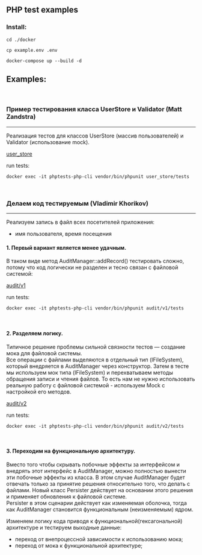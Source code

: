 PHP test examples
-----------------

### Install:

```
cd ./docker

cp example.env .env

docker-compose up --build -d
```

## Examples:
<br>



### Пример тестирования класса UserStore и Validator (Matt Zandstra)

---

Реализация тестов для классов UserStore (массив пользователей) и Validator (использование mock).

[user_store](https://github.com/eatae/php-test-examples/tree/master/user_store)

run tests:
```
docker exec -it phptests-php-cli vendor/bin/phpunit user_store/tests
```
<br>




### Делаем код тестируемым (Vladimir Khorikov)

---
Реализуем запись в файл всех посетителей приложения: <br>
- имя пользователя, время посещения


#### 1. Первый вариант является менее удачным.<br>
В таком виде метод AuditManager::addRecord() тестировать сложно, потому что код логически не разделен и тесно связан с файловой системой:

[audit/v1](https://github.com/eatae/php-test-examples/tree/master/audit/v1)

run tests:
```
docker exec -it phptests-php-cli vendor/bin/phpunit audit/v1/tests
```
<br>


#### 2. Разделяем логику.<br>

Типичное решение проблемы сильной связности тестов — создание мока для файловой системы. <br>
Все операции с файлами выделяются в отдельный тип (IFileSystem), который внедряется в AuditManager через конструктор. 
Затем в тесте мы используем мок типа (IFileSystem) и перехватываем методы обращения записи и чтения файлов.
То есть нам не нужно использовать реальную работу с файловой системой - используем Mock с настройкой его методов.

[audit/v2](https://github.com/eatae/php-test-examples/tree/master/audit/v2)

run tests:
```
docker exec -it phptests-php-cli vendor/bin/phpunit audit/v2/tests
```
<br>


#### 3. Переходим на функциональную архитектуру.<br>

Вместо того чтобы скрывать побочные эффекты за интерфейсом и внедрять этот интерфейс в AuditManager, можно полностью вынести эти побочные эффекты из класса. 
В этом случае AuditManager будет отвечать только за принятие решения относительно того, что делать с файлами. 
Новый класс Persister действует на основании этого решения и применяет обновления к файловой системе.<br>
Persister в этом сценарии действует как изменяемая оболочка, тогда как AuditManager становится функциональным (неизменяемым) ядром.




Изменяем логику кода приводя к функциональной(гексагональной) архитектуре и тестируем выходные данные:
*  переход от внепроцессной зависимости к использованию мока;
*  переход от мока к функциональной архитектуре;





